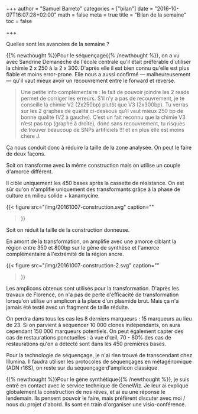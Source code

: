 +++
author = "Samuel Barreto"
categories = ["bilan"]
date = "2016-10-07T16:07:28+02:00"
math = false
meta = true
title = "Bilan de la semaine"
toc = false

+++

Quelles sont les avancées de la semaine ?

<!--more-->

{{% newthought %}}Pour le séquençage{{% /newthought %}}, on a vu avec Sandrine Demanèche de l'école centrale qu'il était préférable d'utiliser la chimie 2 x 250 à la 2 x 300. D'après elle il est bien connu qu'elle est plus fiable et moins error-prone. Elle nous a aussi confirmé — malheureusement — qu'il vaut mieux avoir un recouvrement entre le forward et reverse.

> Une petite info complémentaire : le fait de pouvoir joindre les 2 reads permet de corriger les erreurs. S’il n’y a pas de recouvrement, je te conseille la chimie V2 (2x250bp) plutôt que V3 (2x300bp). Tu verras sur les 2 graphes de qualité ci-dessous qu’il vaut mieux 250 bp de bonne qualité (V2 à gauche). C’est un fait reconnu que la chimie V3 n’est pas top (graphe à droite), donc sans recouvrement, tu risques de trouver beaucoup de SNPs artificiels !!! et en plus elle est moins chère J.

Ça nous conduit donc à réduire la taille de la zone analysée. On peut le faire de deux façons.

Soit on transforme avec la même construction mais on utilise un couple d'amorce différent.

Il cible uniquement les 450 bases après la cassette de résistance. On est sûr qu'on n'amplifie uniquement des transformants grâce à la phase de culture en milieu solide + kanamycine.

{{< figure
src="/img/20161007-construction.svg"
caption=""
>}}

Soit on réduit la taille de la construction donneuse.

En amont de la transformation, on amplifie avec une amorce ciblant la région entre 350 et 800bp sur le gène de synthèse et l'amorce complémentaire à l'extrémité de la région ancre.

{{< figure
src="/img/20161007-construction-2.svg"
caption=""
>}}

Les amplicons obtenus sont utilisés pour la transformation. D'après les travaux de Florence, on n'a pas de perte d'efficacité de transformation lorsqu'on utilise un amplicon à la place d'un plasmide brut. Mais ça n'a jamais été testé avec un fragment de taille réduite.

On perdra dans tous les cas les 8 derniers marqueurs : 15 marqueurs au lieu de 23. Si on parvient à séquencer 10 000 clones indépendants, on aura cependant 150 000 marqueurs potentiels. On peut également capter des cas de restaurations ponctuelles : à vue d'œil, 70 - 80% des cas de restaurations qu'on a détecté sont dans les 450 premières bases.

Pour la technologie de séquençage, je n'ai rien trouvé de transcendant chez Illumina. Il faudra utiliser les protocoles de séquençages en métagénomique (ADN r16S), on reste sur du séquençage d'amplicon classique.

{{% newthought %}}Pour le gène synthétique{{% /newthought %}}, je suis entré en contact avec le service technique de GeneWiz. Je leur ai expliqué globalement la construction de nos rêves, et ai eu une réponse le lendemain. Ils pensent pouvoir le faire, mais préfèrent discuter avec moi / nous du projet d'abord. Ils sont en train d'organiser une visio-conférence.
